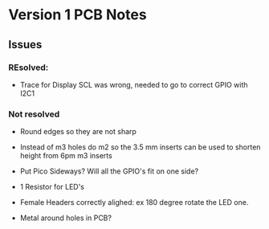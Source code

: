 # Version 1 PCB Notes


## Issues

### REsolved:
- Trace for Display SCL was wrong, needed to go to correct GPIO with I2C1


### Not resolved
- Round edges so they are not sharp

- Instead of m3 holes do m2 so the 3.5 mm inserts can be used to shorten height from 6pm m3 inserts 

- Put Pico Sideways? Will all the GPIO's fit on one side?

- 1 Resistor for LED's

- Female Headers correctly alighed: ex 180 degree rotate the LED one.

- Metal around holes in PCB?